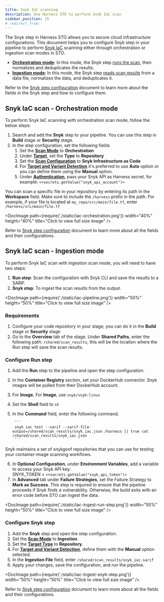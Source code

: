 ```yaml
---
title: Snyk IaC scanning
description: Use Harness STO to perform Snyk IaC scan
sidebar_position: 15
# redirect_from:
---
```


The Snyk step in Harness STO allows you to secure cloud infrastructure configurations. This document helps you to configure Snyk step in your pipeline to perform [Snyk IaC](https://docs.snyk.io/scan-using-snyk/snyk-iac) scanning either through orchestration or ingestion scan modes in STO.

- [**Orchestration mode**](#snyk-container-scan---orchestration-mode): In this mode, the Snyk step [runs the scan](/docs/security-testing-orchestration/get-started/key-concepts/run-an-orchestrated-scan-in-sto), then normalizes and deduplicates the results.
- [**Ingestion mode**](#snyk-container-scan---ingestion-mode): In this mode, the Snyk step [reads scan results](/docs/security-testing-orchestration/get-started/key-concepts/ingest-scan-results-into-an-sto-pipeline) from a data file, normalizes the data, and deduplicates it.

Refer to the [Snyk step configuration](./snyk-scanner-reference) document to learn more about the fields in the Snyk step and how to configure them.


## Snyk IaC scan - Orchestration mode

To perform Snyk IaC scanning with orchestration scan mode, follow the below steps:

1. Search and add the **Snyk** step to your pipeline. You can use this step in **Build** stage or **Security** stage.
2. In the step configuration, set the following fields
    1. Set the [**Scan Mode**](./snyk-scanner-reference#scan-mode) to **Orchestration**
    2. Under [**Target**](./snyk-scanner-reference#target), set the **Type** to **Repository**
    3. Set the [**Scan Configuration**](./snyk-scanner-reference#scan-configuration) to **Snyk Infrastructure as Code**
    4. For [**Target and Variant Detection**](./snyk-scanner-reference#target-and-variant-detection) it's preferred to use **Auto** option or you can define them using the **Manual** option. 
    5. Under [**Authentication**](./snyk-scanner-reference#authentication), pass your Snyk API as Harness secret, for example: `<+secrets.getValue("snyk_api_account")>`

You can scan a specific file in your repository by entering its path in the **Workspace** field. Make sure to include the `/harness` prefix in the path. For example, if your file is located at `my_repo/src/main/file.tf`, enter `/harness/src/main/file.tf`

<DocImage path={require('./static/iac-orchestration.png')} width="40%" height="40%" title="Click to view full size image" />

Refer to [Snyk step configuration](./snyk-scanner-reference.md) document to learn more about all the fields and their configurations.

## Snyk IaC scan - Ingestion mode

To perform Snyk IaC scan with ingestion scan mode, you will need to have two steps:

1. **Run step**: Scan the configuration with Snyk CLI and save the results to a SARIF.
2. **Snyk step**: To ingest the scan results from the output.

<DocImage path={require('./static/iac-pipeline.png')} width="50%" height="50%" title="Click to view full size image" />

### Requirements

1. Configure your code repository in your stage, you can do it in the **Build** stage or **Security** stage
2. Go to the **Overview** tab of the stage. Under **Shared Paths**, enter the following path: `/shared/scan_results`, this will be the location where the Run step will save the scan results.


### Configure Run step

1. Add the **Run** step to the pipeline and open the step configuration.
2. In the **Container Registry** section, set your DockerHub connector. Snyk images will be pulled from their DockerHub account.
3. For **Image**, For **Image**, use `snyk/snyk:linux`
4. Set the **Shell** field to `sh`
5. In the **Command** field, enter the following command.

        ```
        snyk iac test --sarif --sarif-file-output=/shared/scan_results/snyk_iac.json /harness || true cat /shared/scan_results/snyk_iac.json
        ```
Snyk maintains a set of snykgoof repositories that you can use for testing your container-image scanning workflows.

6. In **Optional Configuration**, under **Environment Variables**, add a variable to access your Snyk API key: \
SNYK_TOKEN = `<+secrets.getValue("snyk_api_token")>`
7. In **Advanced** tab under **Failure Strategies**, set the Failure Strategy to **Mark as Success**. This step is required to ensure that the pipeline proceeds if Snyk finds a vulnerability. Otherwise, the build exits with an error code before STO can ingest the data.

<DocImage path={require('./static/iac-ingest-run-step.png')} width="50%" height="50%" title="Click to view full size image" />

### Configure Snyk step

1. Add the **Snyk** step and open the step configuration.
2. Set the [**Scan Mode**](./snyk-scanner-reference#scan-mode) to **Ingestion**.
3. Set the [**Target Type**](./snyk-scanner-reference#target) to **Repository**.
4. For [**Target and Variant Detection**](./snyk-scanner-reference#target-and-variant-detection), define them with the **Manual** option selected.
5. In the **Ingestion File** field, enter `/shared/scan_results/snyk_iac.sarif`
6. Apply your changes, save the configuration, and run the pipeline.

<DocImage path={require('./static/iac-ingest-snyk-step.png')} width="50%" height="50%" title="Click to view full size image" />

Refer to [Snyk step configuration](./snyk-scanner-reference.md) document to learn more about all the fields and their configurations.